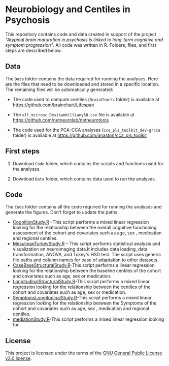 # Neurobiology and Centiles in Psychosis

This repository contains code and data created in support of the project *"Atypical brain maturation in psychosis is linked to long-term cognitive and symptom progression"*. All code was written in R. Folders, files, and first steps are described below.

## **Data**

The `Data` folder contains the data required for running the analyses. Here are the files that need to be downloaded and stored in a specific location. The remaining files will be automatically generated:

-	The code used to compute centiles (`BrainCharts` folder) is available at https://github.com/brainchart/Lifespan

-	The `all_microsc_DesikanKilliany68.csv` file is available at https://github.com/netneurolab/netneurotools

-	The code used for the PCA-CCA analyses (`cca_pls_toolkit_dev-grcca` folder) is available at https://github.com/anaston/cca_pls_toolkit

## **First steps**

1.	Download `Code` folder, which contains the scripts and functions used for the analyses.

2.	Download `Data` folder, which contains data used to run the analyses.



## **Code**

The `Code` folder contains all the code required for running the analyses and generate the figures. Don't forget to update the paths. 




-	[CognitionStudy.R](CODE/CognitionStudy.R) –This script performs a mixed linear regression looking for the relationship between the overall cognitive functioning assessment of the cohort and covariates such as age, sex , medication and regional centiles.
-	[MesulmanTurkeyStudy.R](CODE/MesulmanTurkeyStudy.R) – This script performs statistical analysis and visualization on neuroimaging data.It includes data loading, data transformation, ANOVA, and Tukey's HSD test.
         The script uses generic file paths and column names for ease of adaptation to other datasets.
-	[CaseBaseStructuralStudy.R](CODE/CaseBaseStructuralStudy.R)-This script performs a linear regression looking for the relationship between the baseline centiles of the cohort and covariates such as age, sex or medication.
-	[LongitudinalStructuralStudy.R](CODE/LongitudinalStructuralStudy.R)-This script performs a mixed linear regression looking for the relationship between the centiles of the cohort and covariates such as age, sex or medication.
-	[SymptomsLongitudinalStudy.R](CODE/SymptomsLongitudinalStudy.R)-This script performs a mixed linear regression looking for the relationship between the Symptoms of the cohort and covariates such as age, sex , medication and regional centiles.
-	[mediationStudy.R](CODE/mediationStudy.R)-This script performs a mixed linear regression looking for 




## **License**

This project is licensed under the terms of the [GNU General Public License v3.0 license](LICENSE).

